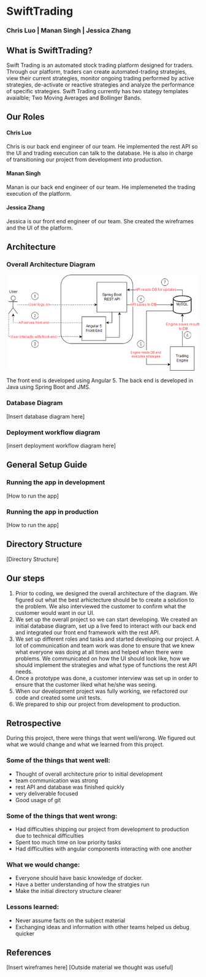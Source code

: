 # SwiftTrading
### Chris Luo | Manan Singh | Jessica Zhang

## What is SwiftTrading?

Swift Trading is an automated stock trading platform designed for traders. Through our platform, traders can create automated-trading strategies, view their current strategies, monitor ongoing trading performed by active strategies, de-activate or reactive strategies and analyze the performance of specific strategies. Swift Trading currently has two stategy templates avaialble; Two Moving Averages and Bollinger Bands. 

## Our Roles
#### Chris Luo
Chris is our back end engineer of our team. He implemented the rest API so the UI and trading execution can talk to the database. He is also in charge of transitioning our project from development into production. 
#### Manan Singh
Manan is our back end engineer of our team. He implemeneted the trading execution of the platform. 
#### Jessica Zhang
Jessica is our front end engineer of our team. She created the wireframes and the UI of the platform. 

## Architecture
### Overall Architecture Diagram 
![Image of Architecture](images/2018_Analyst_Project.png)

The front end is developed using Angular 5. 
The back end is developed in Java using Spring Boot and JMS.
### Database Diagram 
[Insert database diagram here]
### Deployment workflow diagram
[insert deployment workflow diagram here]

## General Setup Guide
### Running the app in development
[How to run the app]
### Running the app in production
[How to run the app]

## Directory Structure
[Directory Structure]

## Our steps
1. Prior to coding, we designed the overall architecture of the diagram. We figured out what the best arhictecture should be to create a solution to the problem. We also interviewed the customer to confirm what the customer would want in our UI. 
2. We set up the overall project so we can start developing. We created an initial database diagram, set up a live feed to interact with our back end and integrated our front end framework with the rest API. 
3. We set up different roles and tasks and started developing our project. A lot of communication and team work was done to ensure that we knew what everyone was doing at all times and helped when there were problems. We communicated on how the UI should look like, how we should implement the strategies and what type of functions the rest API needs.  
4. Once a prototype was done, a customer interview was set up in order to ensure that the customer liked what he/she was seeing. 
5. When our development project was fully working, we refactored our code and created some unit tests. 
6. We prepared to ship our project from development to production. 

## Retrospective
During this project, there were things that went well/wrong. We figured out what we would change and what we learned from this project.
### Some of the things that went well:
- Thought of overall architecture prior to initial development
- team communication was strong
- rest API and database was finished quickly
- very deliverable focused
- Good usage of git 
### Some of the things that went wrong:
- Had difficulties shipping our project from development to production due to technical difficulties
- Spent too much time on low priority tasks
- Had difficulties with angular components interacting with one another 
### What we would change:
- Everyone should have basic knowledge of docker. 
- Have a better understanding of how the stratgies run
- Make the initial directory structure clearer
### Lessons learned:
- Never assume facts on the subject material
- Exchanging ideas and information with other teams helped us debug quicker
## References
[Insert wireframes here]
[Outside material we thought was useful]
